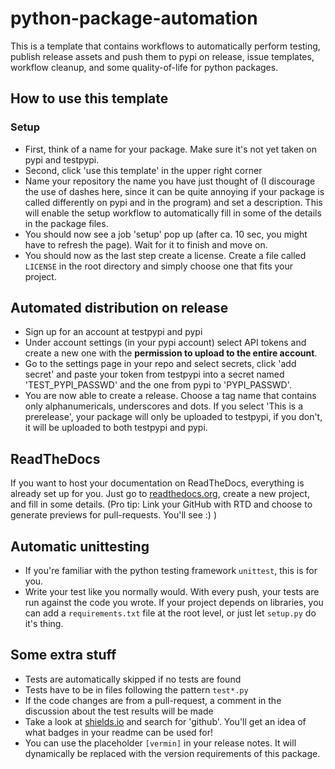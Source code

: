 # python-package-automation

This is a template that contains workflows to automatically perform testing, publish release assets and push them to pypi on release, issue templates, workflow cleanup, and some quality-of-life for python packages.

## How to use this template

### Setup

* First, think of a name for your package. Make sure it's not yet taken on pypi and testpypi.
* Second, click 'use this template' in the upper right corner
* Name your repository the name you have just thought of (I discourage the use of dashes here, since it can be quite annoying if your package is called differently on pypi and in the program) and set a description. This will enable the setup workflow to automatically fill in some of the details in the package files.
* You should now see a job 'setup' pop up (after ca. 10 sec, you might have to refresh the page). Wait for it to finish and move on.
* You should now as the last step create a license. Create a file called `LICENSE` in the root directory and simply choose one that fits your project.

## Automated distribution on release

* Sign up for an account at testpypi and pypi
* Under account settings (in your pypi account) select API tokens and create a new one with the **permission to upload to the entire account**.
* Go to the settings page in your repo and select secrets, click 'add secret' and paste your token from testpypi into a secret named 'TEST_PYPI_PASSWD' and the one from pypi to 'PYPI_PASSWD'.
* You are now able to create a release. Choose a tag name that contains only alphanumericals, underscores and dots. If you select 'This is a prerelease', your package will only be uploaded to testpypi, if you don't, it will be uploaded to both testpypi and pypi.

## ReadTheDocs

If you want to host your documentation on ReadTheDocs, everything is already set up for you. Just go to [readthedocs.org](readthedocs.org), create a new project, and fill in some details. (Pro tip: Link your GitHub with RTD and choose to generate previews for pull-requests. You'll see :) )

## Automatic unittesting

* If you're familiar with the python testing framework `unittest`, this is for you.
* Write your test like you normally would. With every push, your tests are run against the code you wrote. If your project depends on libraries, you can add a `requirements.txt` file at the root level, or just let `setup.py` do it's thing.

## Some extra stuff

* Tests are automatically skipped if no tests are found
* Tests have to be in files following the pattern `test*.py`
* If the code changes are from a pull-request, a comment in the discussion about the test results will be made
* Take a look at [shields.io](shields.io) and search for 'github'. You'll get an idea of what badges in your readme can be used for!
* You can use the placeholder `[vermin]` in your release notes. It will dynamically be replaced with the version requirements of this package.
